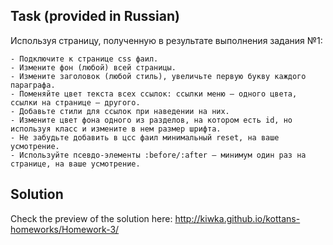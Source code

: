 ## Task (provided in Russian)

Используя страницу, полученную в результате выполнения задания №1:

    - Подключите к странице css фаил.
    - Измените фон (любой) всей страницы.
    - Измените заголовок (любой стиль), увеличьте первую букву каждого параграфа.
    - Поменяйте цвет текста всех ссылок: ссылки меню – одного цвета, ссылки на странице – другого.
    - Добавьте стили для ссылок при наведении на них.
    - Измените цвет фона одного из разделов, на котором есть id, но используя класс и измените в нем размер шрифта.
    - Не забудьте добавить в цсс фаил минимальный reset, на ваше усмотрение.
    - Используйте псевдо-элементы :before/:after – минимум один раз на странице, на ваше усмотрение.

## Solution
Check the preview of the solution here: http://kiwka.github.io/kottans-homeworks/Homework-3/
